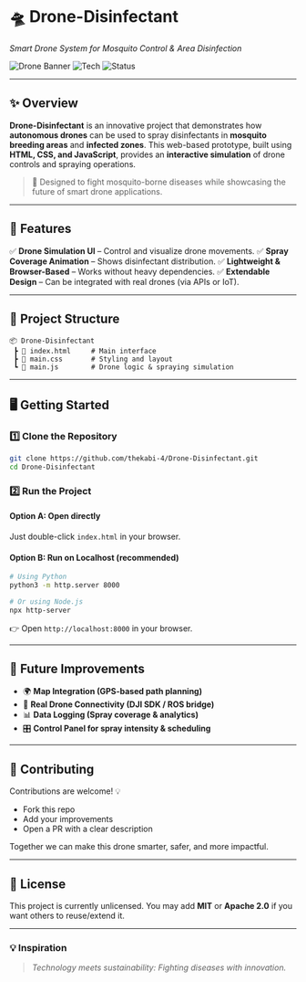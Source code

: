 # 🛸 Drone-Disinfectant

*Smart Drone System for Mosquito Control & Area Disinfection*

![Drone Banner](https://img.shields.io/badge/Project-Drone--Disinfectant-blue?style=for-the-badge)
![Tech](https://img.shields.io/badge/Tech-HTML--CSS--JS-green?style=for-the-badge)
![Status](https://img.shields.io/badge/Status-Prototype-orange?style=for-the-badge)

---

## ✨ Overview

**Drone-Disinfectant** is an innovative project that demonstrates how **autonomous drones** can be used to spray disinfectants in **mosquito breeding areas** and **infected zones**.
This web-based prototype, built using **HTML, CSS, and JavaScript**, provides an **interactive simulation** of drone controls and spraying operations.

> 🦟 Designed to fight mosquito-borne diseases while showcasing the future of smart drone applications.

---

## 🚀 Features

✅ **Drone Simulation UI** – Control and visualize drone movements.
✅ **Spray Coverage Animation** – Shows disinfectant distribution.
✅ **Lightweight & Browser-Based** – Works without heavy dependencies.
✅ **Extendable Design** – Can be integrated with real drones (via APIs or IoT).

---

## 📂 Project Structure

```
📦 Drone-Disinfectant
 ┣ 📜 index.html     # Main interface
 ┣ 📜 main.css       # Styling and layout
 ┗ 📜 main.js        # Drone logic & spraying simulation
```

---

## 🖥️ Getting Started

### 1️⃣ Clone the Repository

```bash
git clone https://github.com/thekabi-4/Drone-Disinfectant.git
cd Drone-Disinfectant
```

### 2️⃣ Run the Project

#### Option A: Open directly

Just double-click `index.html` in your browser.

#### Option B: Run on Localhost (recommended)

```bash
# Using Python
python3 -m http.server 8000

# Or using Node.js
npx http-server
```

👉 Open `http://localhost:8000` in your browser.

---

## 🔮 Future Improvements

* 🌍 **Map Integration (GPS-based path planning)**
* 📡 **Real Drone Connectivity (DJI SDK / ROS bridge)**
* 📊 **Data Logging (Spray coverage & analytics)**
* 🎛 **Control Panel for spray intensity & scheduling**

---

## 🤝 Contributing

Contributions are welcome! 💡

* Fork this repo
* Add your improvements
* Open a PR with a clear description

Together we can make this drone smarter, safer, and more impactful.

---

## 📜 License

This project is currently unlicensed. You may add **MIT** or **Apache 2.0** if you want others to reuse/extend it.

---

### 💡 Inspiration

> *Technology meets sustainability: Fighting diseases with innovation.*
